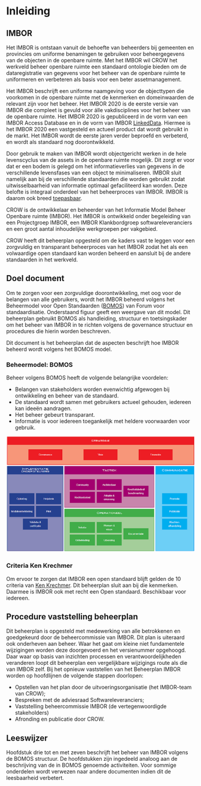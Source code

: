 # Inleiding

<aside class="note" title="Ik weet niet waar ik dit in het document  hoofdstuk 1 moet aanpasen aanpassen. Maar wat willen we hier mee zeggen eigenlijk? De tekst hierboven is voor mij ook niet aan te passen.">
</aside>

## IMBOR
Het IMBOR is ontstaan vanuit de behoefte van beheerders bij gemeenten en provincies om uniforme benamingen te gebruiken voor beheergegevens van de objecten in de openbare ruimte. Met het IMBOR wil CROW het werkveld beheer openbare ruimte een standaard ontologie bieden om de dataregistratie van gegevens voor het beheer van de openbare ruimte te uniformeren en verbeteren als basis voor een beter assetmanagement. 

Het IMBOR beschrijft een uniforme naamgeving voor de objecttypen die voorkomen in de openbare ruimte met de kenmerken en domeinwaarden de relevant zijn voor het beheer. Het IMBOR 2020 is de eerste versie van IMBOR die compleet is gevuld voor álle vakdisciplines voor het beheer van de openbare ruimte. Het IMBOR 2020 is gepubliceerd in de vorm van een IMBOR Access Database en in de vorm van IMBOR [LinkedData](https://www.crow.nl/thema-s/management-openbare-ruimte/imbor/imbor-linkeddata). Hiermee is het IMBOR 2020 een vastgesteld en actueel product dat wordt gebruikt in de markt. Het IMBOR wordt de eerste jaren verder beproefd en verbeterd, en wordt als standaard nog doorontwikkeld. 

Door gebruik te maken van IMBOR wordt objectgericht werken in de hele levenscyclus van de assets in de openbare ruimte mogelijk. Dit zorgt er voor dat er een bodem is gelegd om het informatieverlies van gegevens in de verschillende levensfases van een object te minimaliseren. IMBOR sluit namelijk aan bij de verschillende standaarden die worden gebruikt zodat uitwisselbaarheid van informatie optimaal gefaciliteerd kan worden. Deze belofte is integraal onderdeel van het beheerproces van IMBOR. IMBOR is daarom ook breed [toepasbaar](https://www.crow.nl/thema-s/management-openbare-ruimte/imbor/toepassing-imbor). 

CROW is de ontwikkelaar en beheerder van het Informatie Model Beheer Openbare ruimte (IMBOR). Het IMBOR is ontwikkeld onder begeleiding van een Projectgroep IMBOR, een IMBOR Klankbordgroep softwareleveranciers en een groot aantal inhoudelijke werkgroepen per vakgebied. 

CROW heeft dit beheerplan opgesteld om de kaders vast te leggen voor een zorgvuldig en transparant beheerproces van het IMBOR zodat het als een volwaardige open standaard kan worden beheerd en aansluit bij de andere standaarden in het werkveld.

## Doel document
Om te zorgen voor een zorgvuldige doorontwikkeling, met oog voor de belangen van alle gebruikers, wordt het IMBOR beheerd volgens het Beheermodel voor Open Standaarden ([BOMOS](https://gitdocumentatie.logius.nl/publicatie/bomos/fundament/)) van Forum voor standaardisatie. Onderstaand figuur geeft een weergave van dit model. Dit beheerplan gebruikt BOMOS als handleiding, structuur en toetsingskader om het beheer van IMBOR in te richten volgens de governance structuur en procedures die hierin worden beschreven. 

Dit document is het beheerplan dat de aspecten beschrijft hoe IMBOR beheerd wordt volgens het BOMOS model.

### Beheermodel: BOMOS
Beheer volgens BOMOS heeft de volgende belangrijke voordelen:
*	Belangen van stakeholders worden evenwichtig afgewogen bij ontwikkeling en beheer van de standaard.
*	De standaard wordt samen met gebruikers actueel gehouden, iedereen kan ideeën aandragen.
*	Het beheer gebeurt transparant.
*	Informatie is voor iedereen toegankelijk met heldere voorwaarden voor gebruik.

![Activiteitendiagram van BOMOS van Forum voor standaardisatie](./media/bomos_activiteiten.png "Activiteitendiagram van Beheermodel voor Open Standaarden (BOMOS) van Forum voor standaardisatie")

<aside class="note" title="Hoe kan ik de afbeelding schalen?">
</aside>

### Criteria Ken Krechmer
Om ervoor te zorgen dat IMBOR een open standaard blijft gelden de 10 criteria van [Ken Krechmer](https://www.csrstds.com/OpnStdsCallforAction.pdf). Dit beheerplan sluit aan bij die kenmerken. Daarmee is IMBOR ook met recht een Open standaard. Beschikbaar voor iedereen.

## Procedure vaststelling beheerplan
Dit beheerplan is opgesteld met medewerking van alle betrokkenen en goedgekeurd door de beheercommissie van IMBOR. Dit plan is uiteraard ook onderheven aan beheer. Waar het gaat om kleine niet fundamentele wijzigingen worden deze doorgevoerd en het versienummer opgehoogd. Daar waar op basis van inzichten processen en verantwoordelijkheden veranderen loopt dit beheerplan een vergelijkbare wijzigings route als die van IMBOR zelf. Bij het opnieuw vaststellen van het Beheerplan IMBOR worden op hoofdlijnen de volgende stappen doorlopen:
* Opstellen van het plan door de uitvoeringsorganisatie (het IMBOR-team van CROW);
* Bespreken met de adviesraad Softwareleveranciers;
* Vaststelling beheercommissie IMBOR (de vertegenwoordigde stakeholders) 
* Afronding en publicatie door CROW.

## Leeswijzer
Hoofdstuk drie tot en met zeven beschrijft het beheer van IMBOR volgens de BOMOS structuur. De hoofdstukken zijn ingedeeld analoog aan de beschrijving van de in BOMOS genoemde activiteiten. Voor sommige onderdelen wordt verwezen naar andere documenten indien dit de leesbaarheid verbetert. 